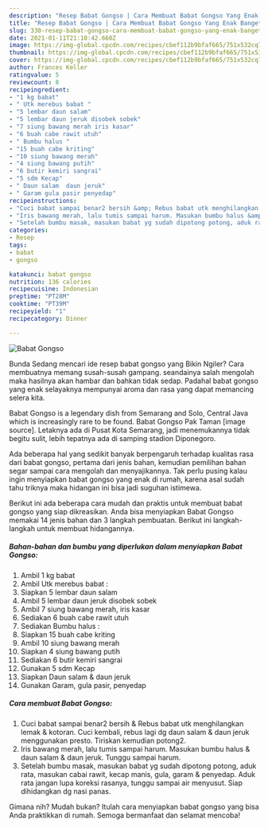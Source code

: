 ```yaml
---
description: "Resep Babat Gongso | Cara Membuat Babat Gongso Yang Enak Banget"
title: "Resep Babat Gongso | Cara Membuat Babat Gongso Yang Enak Banget"
slug: 330-resep-babat-gongso-cara-membuat-babat-gongso-yang-enak-banget
date: 2021-01-11T21:10:42.660Z
image: https://img-global.cpcdn.com/recipes/cbef112b9bfaf665/751x532cq70/babat-gongso-foto-resep-utama.jpg
thumbnail: https://img-global.cpcdn.com/recipes/cbef112b9bfaf665/751x532cq70/babat-gongso-foto-resep-utama.jpg
cover: https://img-global.cpcdn.com/recipes/cbef112b9bfaf665/751x532cq70/babat-gongso-foto-resep-utama.jpg
author: Frances Keller
ratingvalue: 5
reviewcount: 8
recipeingredient:
- "1 kg babat"
- " Utk merebus babat "
- "5 lembar daun salam"
- "5 lembar daun jeruk disobek sobek"
- "7 siung bawang merah iris kasar"
- "6 buah cabe rawit utuh"
- " Bumbu halus "
- "15 buah cabe kriting"
- "10 siung bawang merah"
- "4 siung bawang putih"
- "6 butir kemiri sangrai"
- "5 sdm Kecap"
- " Daun salam  daun jeruk"
- " Garam gula pasir penyedap"
recipeinstructions:
- "Cuci babat sampai benar2 bersih &amp; Rebus babat utk menghilangkan lemak &amp; kotoran. Cuci kembali, rebus lagi dg daun salam &amp; daun jeruk menggunakan presto. Tiriskan kemudian potong2."
- "Iris bawang merah, lalu tumis sampai harum. Masukan bumbu halus &amp; daun salam &amp; daun jeruk. Tunggu sampai harum."
- "Setelah bumbu masak, masukan babat yg sudah dipotong potong, aduk rata, masukan cabai rawit, kecap manis, gula, garam &amp; penyedap. Aduk rata jangan lupa koreksi rasanya, tunggu sampai air menyusut. Siap dihidangkan dg nasi panas."
categories:
- Resep
tags:
- babat
- gongso

katakunci: babat gongso 
nutrition: 136 calories
recipecuisine: Indonesian
preptime: "PT28M"
cooktime: "PT39M"
recipeyield: "1"
recipecategory: Dinner

---
```



![Babat Gongso](https://img-global.cpcdn.com/recipes/cbef112b9bfaf665/751x532cq70/babat-gongso-foto-resep-utama.jpg)

Bunda Sedang mencari ide resep babat gongso yang Bikin Ngiler? Cara membuatnya memang susah-susah gampang. seandainya salah mengolah maka hasilnya akan hambar dan bahkan tidak sedap. Padahal babat gongso yang enak selayaknya mempunyai aroma dan rasa yang dapat memancing selera kita.

Babat Gongso is a legendary dish from Semarang and Solo, Central Java which is increasingly rare to be found. Babat Gongso Pak Taman [image source]. Letaknya ada di Pusat Kota Semarang, jadi menemukannya tidak begitu sulit, lebih tepatnya ada di samping stadion Diponegoro.

Ada beberapa hal yang sedikit banyak berpengaruh terhadap kualitas rasa dari babat gongso, pertama dari jenis bahan, kemudian pemilihan bahan segar sampai cara mengolah dan menyajikannya. Tak perlu pusing kalau ingin menyiapkan babat gongso yang enak di rumah, karena asal sudah tahu triknya maka hidangan ini bisa jadi suguhan istimewa.


Berikut ini ada beberapa cara mudah dan praktis untuk membuat babat gongso yang siap dikreasikan. Anda bisa menyiapkan Babat Gongso memakai 14 jenis bahan dan 3 langkah pembuatan. Berikut ini langkah-langkah untuk membuat hidangannya.

<!--inarticleads1-->

##### Bahan-bahan dan bumbu yang diperlukan dalam menyiapkan Babat Gongso:

1. Ambil 1 kg babat
1. Ambil  Utk merebus babat :
1. Siapkan 5 lembar daun salam
1. Ambil 5 lembar daun jeruk disobek sobek
1. Ambil 7 siung bawang merah, iris kasar
1. Sediakan 6 buah cabe rawit utuh
1. Sediakan  Bumbu halus :
1. Siapkan 15 buah cabe kriting
1. Ambil 10 siung bawang merah
1. Siapkan 4 siung bawang putih
1. Sediakan 6 butir kemiri sangrai
1. Gunakan 5 sdm Kecap
1. Siapkan  Daun salam &amp; daun jeruk
1. Gunakan  Garam, gula pasir, penyedap




<!--inarticleads2-->

##### Cara membuat Babat Gongso:

1. Cuci babat sampai benar2 bersih &amp; Rebus babat utk menghilangkan lemak &amp; kotoran. Cuci kembali, rebus lagi dg daun salam &amp; daun jeruk menggunakan presto. Tiriskan kemudian potong2.
1. Iris bawang merah, lalu tumis sampai harum. Masukan bumbu halus &amp; daun salam &amp; daun jeruk. Tunggu sampai harum.
1. Setelah bumbu masak, masukan babat yg sudah dipotong potong, aduk rata, masukan cabai rawit, kecap manis, gula, garam &amp; penyedap. Aduk rata jangan lupa koreksi rasanya, tunggu sampai air menyusut. Siap dihidangkan dg nasi panas.




Gimana nih? Mudah bukan? Itulah cara menyiapkan babat gongso yang bisa Anda praktikkan di rumah. Semoga bermanfaat dan selamat mencoba!
